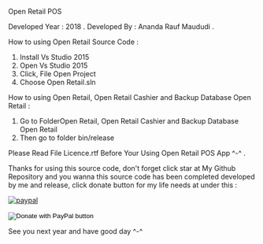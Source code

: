 Open Retail POS

Developed Year : 2018 .
Developed By : Ananda Rauf Maududi .

How to using Open Retail Source Code :

1. Install Vs Studio 2015
2. Open Vs Studio 2015
3. Click, File Open Project
4. Choose Open Retail.sln

How to using Open Retail, Open Retail Cashier and Backup Database Open Retail :

1. Go to FolderOpen Retail, Open Retail Cashier and Backup Database Open Retail
2. Then go to folder bin/release

Please Read File  Licence.rtf Before Your Using  Open Retail POS App ^-^ .

Thanks for using this source code, don't forget click star at My Github Repository and you wanna this source code has been completed developed by me and release, click donate button for my life needs at under this :


[![paypal](https://www.paypalobjects.com/en_US/i/btn/btn_donateCC_LG.gif)](https://www.paypal.com/cgi-bin/webscr?cmd=_s-xclick&hosted_button_id=M2PAQFSADHMTA)
<form action="https://www.paypal.com/cgi-bin/webscr" method="post" target="_top">
<input type="hidden" name="cmd" value="_s-xclick" />
<input type="hidden" name="hosted_button_id" value="M2PAQFSADHMTA" />
<input type="image" src="https://www.paypalobjects.com/en_US/i/btn/btn_donateCC_LG.gif" border="0" name="submit" title="PayPal - The safer, easier way to pay online!" alt="Donate with PayPal button"/>
<img alt="" border="0" src="https://www.paypal.com/en_ZA/i/scr/pixel.gif" width="1" height="1"/>
</form>


See you next year and have good day ^-^
